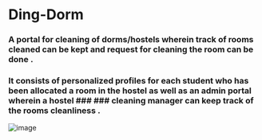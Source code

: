 # Ding-Dorm

### A portal for cleaning of dorms/hostels wherein track of rooms cleaned can be kept and request for cleaning the room can be done .
### It consists of personalized profiles for each student who has been allocated a room in the hostel as well as an admin portal wherein a hostel ### ### cleaning manager can keep track of the rooms cleanliness . 

![image](https://github.com/Yashmeet24/Ding-Dorm/assets/87987423/73a09f3d-c0c2-4a89-a2db-028cf032be57)

